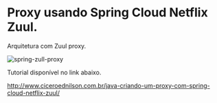 
# Proxy usando Spring Cloud Netflix Zuul.



Arquitetura com Zuul proxy.

![spring-zull-proxy](https://user-images.githubusercontent.com/17622032/77262777-34247780-6c75-11ea-8795-d190bf467a30.png)


Tutorial disponível no link abaixo.

http://www.ciceroednilson.com.br/java-criando-um-proxy-com-spring-cloud-netflix-zuul/
